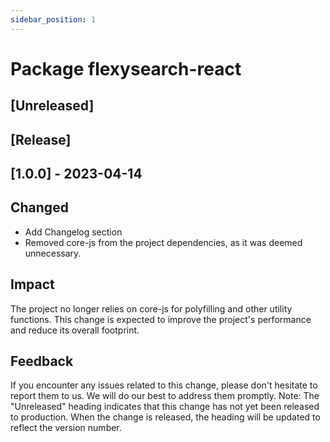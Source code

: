 ```yaml
---
sidebar_position: 1
---
```


# Package flexysearch-react

## [Unreleased]

## [Release]

## [1.0.0] - 2023-04-14

## Changed

- Add Changelog section
- Removed core-js from the project dependencies, as it was deemed unnecessary.

## Impact

The project no longer relies on core-js for polyfilling and other utility functions.
This change is expected to improve the project's performance and reduce its overall footprint.

## Feedback

If you encounter any issues related to this change, please don't hesitate to report them to us. We will do our best to address them promptly.
Note: The "Unreleased" heading indicates that this change has not yet been released to production. When the change is released, the heading will be updated to reflect the version number.

